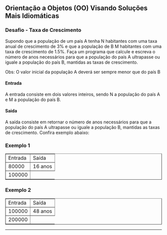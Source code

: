 ## Orientação a Objetos (OO) Visando Soluções Mais Idiomáticas

### Desafio - Taxa de Crescimento

Supondo que a população de um país A tenha N habitantes com uma taxa anual de crescimento de 3% e que a população de B M habitantes com uma taxa de crescimento de 1.5%. Faça um programa que calcule e escreva o número de anos necessários para que a população do país A ultrapasse ou iguale a população do país B, mantidas as taxas de crescimento.

Obs: O valor inicial da população A deverá ser sempre menor que do país B

#### Entrada
A entrada consiste em dois valores inteiros, sendo N a população do país A e M a população do país B.

#### Saida
A saída consiste em retornar o número de anos necessários para que a população do país A ultrapasse ou iguale a população B, mantidas as taxas de crescimento. Confira exemplo abaixo:

### Exemplo 1

<table border="1">
    <tr>
        <td>Entrada</td>
        <td>Saída</td>
    </tr>
    <tr>
        <td>80000</td>
        <td>16 anos</td>
    </tr>
    <tr>
        <td>100000</td>
    </tr>
</table>


### Exemplo 2

<table border="1">
    <tr>
        <td>Entrada</td>
        <td>Saída</td>
    </tr>
    <tr>
        <td>100000</td>
        <td>48 anos</td>
    </tr>
    <tr>
        <td>200000</td>
    </tr>
</table>

<hr>